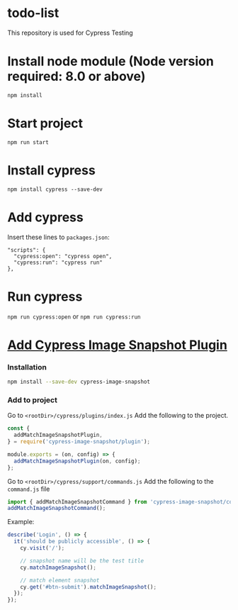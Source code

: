 # todo-list
This repository is used for Cypress Testing

# Install node module (Node version required: 8.0 or above)
```npm install```

# Start project
```npm run start```

# Install cypress
```npm install cypress --save-dev```

# Add cypress
Insert these lines to ```packages.json```:
```
"scripts": {
  "cypress:open": "cypress open",
  "cypress:run": "cypress run"
},
```

# Run cypress
```npm run cypress:open``` or ```npm run cypress:run```


# [Add Cypress Image Snapshot Plugin](https://github.com/palmerhq/cypress-image-snapshot)

### Installation

```bash
npm install --save-dev cypress-image-snapshot
```

### Add to project 

Go to `<rootDir>/cypress/plugins/index.js`
Add the following to the project.

```js
const {
  addMatchImageSnapshotPlugin,
} = require('cypress-image-snapshot/plugin');

module.exports = (on, config) => {
  addMatchImageSnapshotPlugin(on, config);
};
```

Go to `<rootDir>/cypress/support/commands.js`
Add the following to the `command.js` file

```js
import { addMatchImageSnapshotCommand } from 'cypress-image-snapshot/command';
addMatchImageSnapshotCommand();
```

Example: 
```js
describe('Login', () => {
  it('should be publicly accessible', () => {
    cy.visit('/');

    // snapshot name will be the test title
    cy.matchImageSnapshot();

    // match element snapshot
    cy.get('#btn-submit').matchImageSnapshot();
  });
});
```